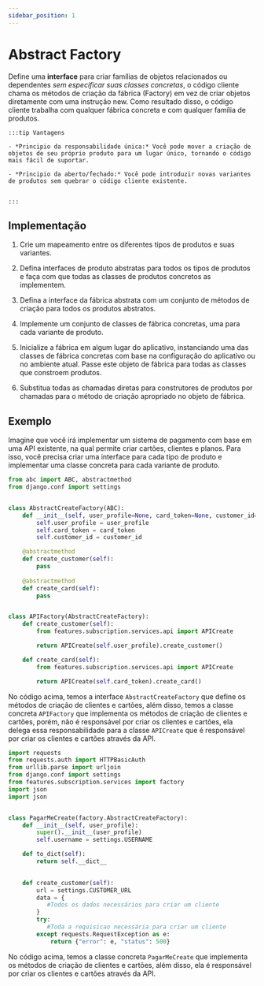 ```yaml
---
sidebar_position: 1
---
```


# Abstract Factory

Define uma **interface** para criar famílias de objetos relacionados ou dependentes *sem especificar suas classes concretas*, o código cliente chama os métodos de criação da fábrica (Factory) em vez de criar objetos diretamente com uma instrução new. Como resultado disso, o código cliente trabalha com qualquer fábrica concreta e com qualquer família de produtos.


    :::tip Vantagens

    - *Principio da responsabilidade única:* Você pode mover a criação de objetos de seu próprio produto para um lugar único, tornando o código mais fácil de suportar.

    - *Principio da aberto/fechado:* Você pode introduzir novas variantes de produtos sem quebrar o código cliente existente.


    :::


## Implementação

1. Crie um mapeamento entre os diferentes tipos de produtos e suas variantes.

2. Defina interfaces de produto abstratas para todos os tipos de produtos e faça com que todas as classes de produtos concretos as implementem.

3. Defina a interface da fábrica abstrata com um conjunto de métodos de criação para todos os produtos abstratos.

4. Implemente um conjunto de classes de fábrica concretas, uma para cada variante de produto.

5. Inicialize a fábrica em algum lugar do aplicativo, instanciando uma das classes de fábrica concretas com base na configuração do aplicativo ou no ambiente atual. Passe este objeto de fábrica para todas as classes que constroem produtos.

6. Substitua todas as chamadas diretas para construtores de produtos por chamadas para o método de criação apropriado no objeto de fábrica.


## Exemplo

Imagine que você irá implementar um sistema de pagamento com base em uma API existente, na qual permite criar cartões, clientes e planos. Para isso, você precisa criar uma interface para cada tipo de produto e implementar uma classe concreta para cada variante de produto.   
    
```python
from abc import ABC, abstractmethod
from django.conf import settings


class AbstractCreateFactory(ABC):
    def __init__(self, user_profile=None, card_token=None, customer_id=None):
        self.user_profile = user_profile
        self.card_token = card_token
        self.customer_id = customer_id

    @abstractmethod
    def create_customer(self):
        pass
    
    @abstractmethod
    def create_card(self):
        pass


class APIFactory(AbstractCreateFactory):
    def create_customer(self):
        from features.subscription.services.api import APICreate

        return APICreate(self.user_profile).create_customer()

    def create_card(self):
        from features.subscription.services.api import APICreate

        return APICreate(self.card_token).create_card()
```
No código acima, temos a interface `AbstractCreateFactory` que define os métodos de criação de clientes e cartões, além disso, temos a classe concreta `APIFactory` que implementa os métodos de criação de clientes e cartões, porém, não é responsável por criar os clientes e cartões, ela delega essa responsabilidade para a classe `APICreate` que é responsável por criar os clientes e cartões através da API.

```python
import requests
from requests.auth import HTTPBasicAuth
from urllib.parse import urljoin
from django.conf import settings
from features.subscription.services import factory
import json
import json


class PagarMeCreate(factory.AbstractCreateFactory):
    def __init__(self, user_profile):
        super().__init__(user_profile)
        self.username = settings.USERNAME

    def to_dict(self):
        return self.__dict__

    
    def create_customer(self):
        url = settings.CUSTOMER_URL
        data = {
           #Todos os dados necessários para criar um cliente
        }
        try:
           #Toda a requisicao necessária para criar um cliente
        except requests.RequestException as e:
            return {"error": e, "status": 500}
```

No código acima, temos a classe concreta `PagarMeCreate` que implementa os métodos de criação de clientes e cartões, além disso, ela é responsável por criar os clientes e cartões através da API.
